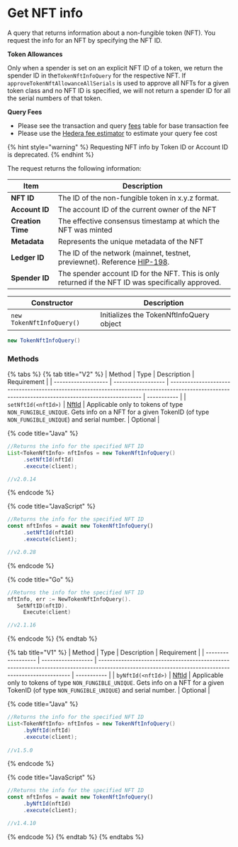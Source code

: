 # Get NFT info

A query that returns information about a non-fungible token (NFT). You request the info for an NFT by specifying the NFT ID.

**Token Allowances**

Only when a spender is set on an explicit NFT ID of a token, we return the spender ID in the`TokenNftInfoQuery` for the respective NFT. If `approveTokenNftAllowanceAllSerials` is used to approve all NFTs for a given token class and no NFT ID is specified, we will not return a spender ID for all the serial numbers of that token.

**Query Fees**

* Please see the transaction and query [fees](../../../mainnet/fees/#transaction-and-query-fees) table for base transaction fee
* Please use the [Hedera fee estimator](https://hedera.com/fees) to estimate your query fee cost

{% hint style="warning" %}
Requesting NFT info by Token ID or Account ID is deprecated.
{% endhint %}

The request returns the following information:

| Item              | Description                                                                                                     |
| ----------------- | --------------------------------------------------------------------------------------------------------------- |
| **NFT ID**        | The ID of the non-fungible token in x.y.z format.                                                               |
| **Account ID**    | The account ID of the current owner of the NFT                                                                  |
| **Creation Time** | The effective consensus timestamp at which the NFT was minted                                                   |
| **Metadata**      | Represents the unique metadata of the NFT                                                                       |
| **Ledger ID**     | The ID of the network (mainnet, testnet, previewnet). Reference [HIP-198](https://hips.hedera.com/hip/hip-198). |
| **Spender ID**    | The spender account ID for the NFT. This is only returned if the NFT ID was specifically approved.              |

| Constructor               | Description                              |
| ------------------------- | ---------------------------------------- |
| `new TokenNftInfoQuery()` | Initializes the TokenNftInfoQuery object |

```java
new TokenNftInfoQuery()
```

### Methods

{% tabs %}
{% tab title="V2" %}
| Method              | Type               | Description                                                                                                                                        | Requirement |
| ------------------- | ------------------ | -------------------------------------------------------------------------------------------------------------------------------------------------- | ----------- |
| `setNftId(<nftId>)` | [NftId](nft-id.md) | Applicable only to tokens of type `NON_FUNGIBLE_UNIQUE`. Gets info on a NFT for a given TokenID (of type `NON_FUNGIBLE_UNIQUE`) and serial number. | Optional    |

{% code title="Java" %}
```java
//Returns the info for the specified NFT ID
List<TokenNftInfo> nftInfos = new TokenNftInfoQuery()
     .setNftId(nftId)
     .execute(client);

//v2.0.14
```
{% endcode %}

{% code title="JavaScript" %}
```javascript
//Returns the info for the specified NFT ID
const nftInfos = await new TokenNftInfoQuery()
     .setNftId(nftId)
     .execute(client);

//v2.0.28
```
{% endcode %}

{% code title="Go" %}
```go
//Returns the info for the specified NFT ID
nftInfo, err := NewTokenNftInfoQuery().
   SetNftID(nftID).
	 Execute(client)

//v2.1.16
```
{% endcode %}
{% endtab %}

{% tab title="V1" %}
| Method             | Type               | Description                                                                                                                                        | Requirement |
| ------------------ | ------------------ | -------------------------------------------------------------------------------------------------------------------------------------------------- | ----------- |
| `byNftId(<nftId>)` | [NftId](nft-id.md) | Applicable only to tokens of type `NON_FUNGIBLE_UNIQUE`. Gets info on a NFT for a given TokenID (of type `NON_FUNGIBLE_UNIQUE`) and serial number. | Optional    |

{% code title="Java" %}
```java
//Returns the info for the specified NFT ID
List<TokenNftInfo> nftInfos = new TokenNftInfoQuery()
     .byNftId(nftId)
     .execute(client);
     
//v1.5.0
```
{% endcode %}

{% code title="JavaScript" %}
```javascript
//Returns the info for the specified NFT ID
const nftInfos = await new TokenNftInfoQuery()
     .byNftId(nftId)
     .execute(client);

//v1.4.10
```
{% endcode %}
{% endtab %}
{% endtabs %}
